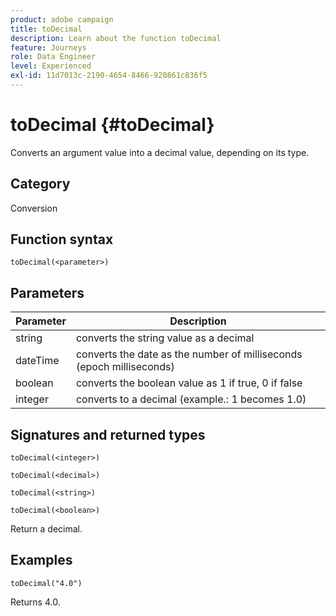 ```yaml
---
product: adobe campaign
title: toDecimal
description: Learn about the function toDecimal
feature: Journeys
role: Data Engineer
level: Experienced
exl-id: 11d7013c-2190-4654-8466-920861c836f5
---
```

# toDecimal {#toDecimal}

Converts an argument value into a decimal value, depending on its type.

## Category

Conversion

## Function syntax

`toDecimal(<parameter>)`

## Parameters

|Parameter|Description|
|--- |--- |
|string|converts the string value as a decimal|
|dateTime|converts the date as the number of milliseconds (epoch milliseconds)|
|boolean|converts the boolean value as 1 if true, 0 if false|
|integer|converts to a decimal (example.: 1 becomes 1.0)|

## Signatures and returned types

`toDecimal(<integer>)`

`toDecimal(<decimal>)`

`toDecimal(<string>)`

`toDecimal(<boolean>)`

Return a decimal.

## Examples

`toDecimal("4.0")`

Returns 4.0.
